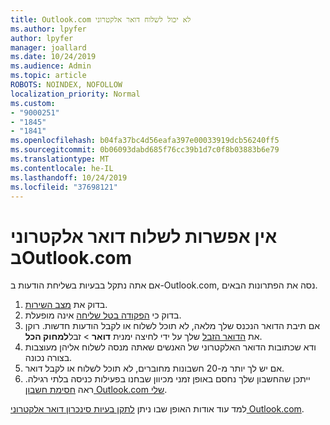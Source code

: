 ```yaml
---
title: Outlook.com לא יכול לשלוח דואר אלקטרוני
ms.author: lpyfer
author: lpyfer
manager: joallard
ms.date: 10/24/2019
ms.audience: Admin
ms.topic: article
ROBOTS: NOINDEX, NOFOLLOW
localization_priority: Normal
ms.custom:
- "9000251"
- "1845"
- "1841"
ms.openlocfilehash: b04fa37bc4d56eafa397e00033919dcb56240ff5
ms.sourcegitcommit: 0b06093dabd685f76cc39b1d7c0f8b03883b6e79
ms.translationtype: MT
ms.contentlocale: he-IL
ms.lasthandoff: 10/24/2019
ms.locfileid: "37698121"
---
```

# <a name="unable-to-send-email-in-outlookcom"></a>אין אפשרות לשלוח דואר אלקטרוני בOutlook.com

אם אתה נתקל בבעיות בשליחת הודעות ב-Outlook.com, נסה את הפתרונות הבאים.

1. בדוק את [מצב השירות](https://go.microsoft.com/fwlink/p/?linkid=837482). 
2. בדוק כי [הפקודה בטל שליחה](https://outlook.live.com/mail/options/mail/messageContent/undoSend) אינה מופעלת.
3. אם תיבת הדואר הנכנס שלך מלאה, לא תוכל לשלוח או לקבל הודעות חדשות. רוקן את [הדואר הזבל](https://outlook.live.com/mail/junkemail) שלך על ידי לחיצה ימנית **דואר** > זבל**למחוק הכל**.
4. ודא שכתובות הדואר האלקטרוני של האנשים שאתה מנסה לשלוח אליהן מעוצבות בצורה נכונה.
5. אם יש לך יותר מ-20 חשבונות מחוברים, לא תוכל לשלוח או לקבל דואר.
6. ייתכן שהחשבון שלך נחסם באופן זמני מכיוון שבחנו בפעילות כניסה בלתי רגילה. ראה [חסימת חשבון Outlook.com שלי](https://support.office.com/article/f4ad2701-d166-4d8b-8a6a-9af2a1f8a4c4).

למד עוד אודות האופן שבו ניתן [לתקן בעיות סינכרון דואר אלקטרוני Outlook.com](https://support.office.com/article/d39e3341-8d79-4bf1-b3c7-ded602233642).
